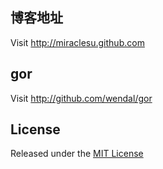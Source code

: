 ## 博客地址

Visit http://miraclesu.github.com

## gor

Visit http://github.com/wendal/gor

## License

Released under the [MIT License](http://www.opensource.org/licenses/MIT)

